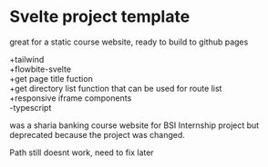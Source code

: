 # Svelte project template

great for a static course website, ready to build to github pages

+tailwind\
+flowbite-svelte\
+get page title fuction\
+get directory list function that can be used for route list\
+responsive iframe components\
-typescript

was a sharia banking course website for BSI Internship project but deprecated because the project was changed.

Path still doesnt work, need to fix later
